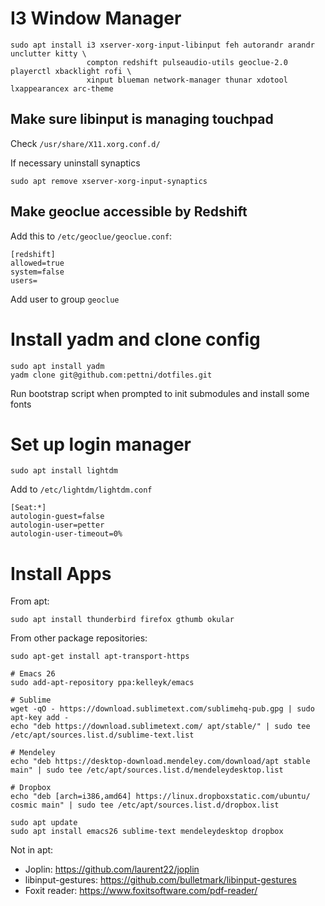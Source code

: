 # I3 Window Manager

```
sudo apt install i3 xserver-xorg-input-libinput feh autorandr arandr unclutter kitty \
                 compton redshift pulseaudio-utils geoclue-2.0 playerctl xbacklight rofi \
                 xinput blueman network-manager thunar xdotool lxappearancex arc-theme 
```

## Make sure libinput is managing touchpad

Check ```/usr/share/X11.xorg.conf.d/```

If necessary uninstall synaptics
```
sudo apt remove xserver-xorg-input-synaptics
```

## Make geoclue accessible by Redshift

Add this to ```/etc/geoclue/geoclue.conf```:
```
[redshift]
allowed=true
system=false
users=
```
Add user to group ```geoclue```

# Install yadm and clone config

```
sudo apt install yadm
yadm clone git@github.com:pettni/dotfiles.git
```
Run bootstrap script when prompted to init submodules and install some fonts

# Set up login manager

```
sudo apt install lightdm
```
Add to ```/etc/lightdm/lightdm.conf``` 
```
[Seat:*]
autologin-guest=false
autologin-user=petter
autologin-user-timeout=0%
```

# Install Apps

From apt:
```
sudo apt install thunderbird firefox gthumb okular
```

From other package repositories:
```
sudo apt-get install apt-transport-https

# Emacs 26
sudo add-apt-repository ppa:kelleyk/emacs

# Sublime
wget -qO - https://download.sublimetext.com/sublimehq-pub.gpg | sudo apt-key add -
echo "deb https://download.sublimetext.com/ apt/stable/" | sudo tee /etc/apt/sources.list.d/sublime-text.list

# Mendeley
echo "deb https://desktop-download.mendeley.com/download/apt stable main" | sudo tee /etc/apt/sources.list.d/mendeleydesktop.list

# Dropbox
echo "deb [arch=i386,amd64] https://linux.dropboxstatic.com/ubuntu/ cosmic main" | sudo tee /etc/apt/sources.list.d/dropbox.list

sudo apt update
sudo apt install emacs26 sublime-text mendeleydesktop dropbox
```

Not in apt:
 - Joplin: https://github.com/laurent22/joplin
 - libinput-gestures: https://github.com/bulletmark/libinput-gestures
 - Foxit reader: https://www.foxitsoftware.com/pdf-reader/